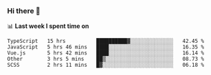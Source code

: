 ### Hi there 👋

<!--
**DBvc/DBvc** is a ✨ _special_ ✨ repository because its `README.md` (this file) appears on your GitHub profile.

Here are some ideas to get you started:

- 🔭 I’m currently working on ...
- 🌱 I’m currently learning ...
- 👯 I’m looking to collaborate on ...
- 🤔 I’m looking for help with ...
- 💬 Ask me about ...
- 📫 How to reach me: ...
- 😄 Pronouns: ...
- ⚡ Fun fact: ...
-->

📊 **Last week I spent time on**
<!--START_SECTION:waka-->
```text
TypeScript   15 hrs          ██████████▓░░░░░░░░░░░░░░   42.45 % 
JavaScript   5 hrs 46 mins   ████░░░░░░░░░░░░░░░░░░░░░   16.35 % 
Vue.js       5 hrs 42 mins   ████░░░░░░░░░░░░░░░░░░░░░   16.14 % 
Other        3 hrs 5 mins    ██▒░░░░░░░░░░░░░░░░░░░░░░   08.73 % 
SCSS         2 hrs 11 mins   █▓░░░░░░░░░░░░░░░░░░░░░░░   06.18 % 
```
<!--END_SECTION:waka-->
